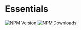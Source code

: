 # Essentials

![NPM Version](https://img.shields.io/npm/v/%40codecarrot%2Fessentials) ![NPM Downloads](https://img.shields.io/npm/dm/%40codecarrot%2Fessentials)